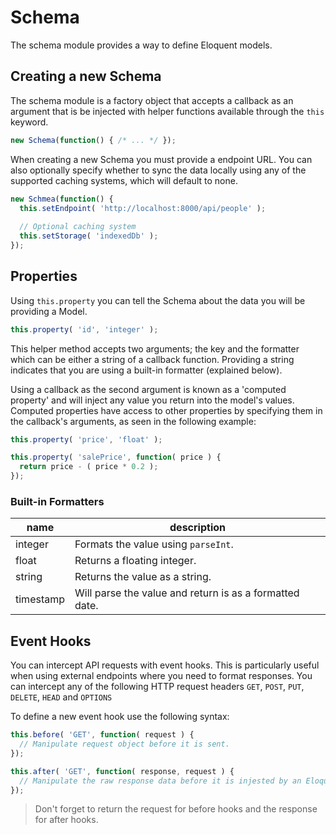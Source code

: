 # Schema

The schema module provides a way to define Eloquent models.

## Creating a new Schema

The schema module is a factory object that accepts a callback as an argument that is be injected with helper functions available through the `this` keyword.

```javascript
new Schema(function() { /* ... */ });
```

When creating a new Schema you must provide a endpoint URL. You can also optionally specify whether to sync the data locally using any of the supported caching systems, which will default to none.

```javascript
new Schmea(function() {
  this.setEndpoint( 'http://localhost:8000/api/people' );
  
  // Optional caching system
  this.setStorage( 'indexedDb' );
});
```

## Properties

Using `this.property` you can tell the Schema about the data you will be providing a Model.

```javascript
this.property( 'id', 'integer' );
```

This helper method accepts two arguments; the key and the formatter which can be either a string of a callback function. Providing a string indicates that you are using a built-in formatter (explained below).

Using a callback as the second argument is known as a 'computed property' and will inject any value you return into the model's values. Computed properties have access to other properties by specifying them in the callback's arguments, as seen in the following example:

```javascript
this.property( 'price', 'float' );

this.property( 'salePrice', function( price ) {
  return price - ( price * 0.2 );
});
```


### Built-in Formatters

   name   | description
--------- | ------------
integer   | Formats the value using `parseInt`.
float     | Returns a floating integer.
string    | Returns the value as a string.
timestamp | Will parse the value and return is as a formatted date.

## Event Hooks

You can intercept API requests with event hooks. This is particularly useful when using external endpoints where you need to format responses. You can intercept any of the following HTTP request headers `GET`, `POST`, `PUT`, `DELETE`, `HEAD` and `OPTIONS`

To define a new event hook use the following syntax:

```javascript
this.before( 'GET', function( request ) {
  // Manipulate request object before it is sent.
});

this.after( 'GET', function( response, request ) {
  // Manipulate the raw response data before it is injested by an Eloquent Model.
});
```

> Don't forget to return the request for before hooks and the response for after hooks.
